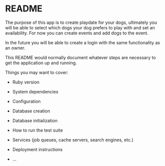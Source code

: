 # README
The purpose of this app is to create playdate for your dogs, ultimately you will be able to select which dogs your dog prefers to play with and set an availability. For now you can create events and add dogs to the event.

In the future you will be able to create a login with the same functionality as an owner. 

This README would normally document whatever steps are necessary to get the
application up and running.

Things you may want to cover:

* Ruby version

* System dependencies

* Configuration

* Database creation

* Database initialization

* How to run the test suite

* Services (job queues, cache servers, search engines, etc.)

* Deployment instructions

* ...
